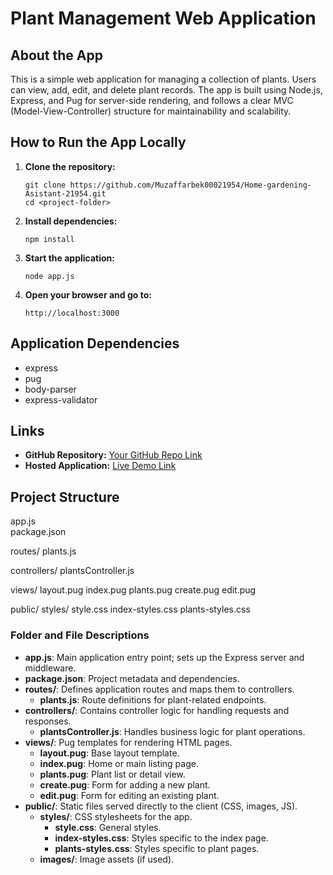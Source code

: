 # Plant Management Web Application

## About the App

This is a simple web application for managing a collection of plants. Users can view, add, edit, and delete plant records. The app is built using Node.js, Express, and Pug for server-side rendering, and follows a clear MVC (Model-View-Controller) structure for maintainability and scalability.

## How to Run the App Locally

1. **Clone the repository:**
   ```pwsh
   git clone https://github.com/Muzaffarbek00021954/Home-gardening-Asistant-21954.git
   cd <project-folder>
   ```
2. **Install dependencies:**
   ```pwsh
   npm install
   ```
3. **Start the application:**
   ```pwsh
   node app.js
   ```
4. **Open your browser and go to:**
   ```
   http://localhost:3000
   ```

## Application Dependencies

- express
- pug
- body-parser
- express-validator

## Links

- **GitHub Repository:** [Your GitHub Repo Link](https://github.com/Muzaffarbek00021954/Home-gardening-Asistant-21954.git)
- **Hosted Application:** [Live Demo Link](https://home-gardening-assistant.onrender.com)

## Project Structure

app.js  
package.json

routes/
   plants.js

controllers/
   plantsController.js

views/
   layout.pug
   index.pug
   plants.pug
   create.pug
   edit.pug

public/
   styles/
      style.css
      index-styles.css
      plants-styles.css

### Folder and File Descriptions

- **app.js**: Main application entry point; sets up the Express server and middleware.
- **package.json**: Project metadata and dependencies.
- **routes/**: Defines application routes and maps them to controllers.
  - **plants.js**: Route definitions for plant-related endpoints.
- **controllers/**: Contains controller logic for handling requests and responses.
  - **plantsController.js**: Handles business logic for plant operations.
- **views/**: Pug templates for rendering HTML pages.
  - **layout.pug**: Base layout template.
  - **index.pug**: Home or main listing page.
  - **plants.pug**: Plant list or detail view.
  - **create.pug**: Form for adding a new plant.
  - **edit.pug**: Form for editing an existing plant.
- **public/**: Static files served directly to the client (CSS, images, JS).
  - **styles/**: CSS stylesheets for the app.
    - **style.css**: General styles.
    - **index-styles.css**: Styles specific to the index page.
    - **plants-styles.css**: Styles specific to plant pages.
  - **images/**: Image assets (if used).

